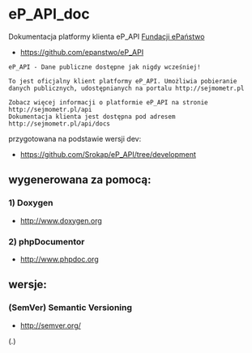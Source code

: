 eP_API_doc
==========

Dokumentacja platformy klienta eP_API [Fundacji ePaństwo](http://epanstwo.org.pl/)

* https://github.com/epanstwo/eP_API

```
eP_API - Dane publiczne dostępne jak nigdy wcześniej!

To jest oficjalny klient platformy eP_API. Umożliwia pobieranie 
danych publicznych, udostępnianych na portalu http://sejmometr.pl

Zobacz więcej informacji o platformie eP_API na stronie http://sejmometr.pl/api
Dokumentacja klienta jest dostępna pod adresem http://sejmometr.pl/api/docs
```

przygotowana na podstawie wersji dev:

* https://github.com/Srokap/eP_API/tree/development

wygenerowana za pomocą:
-----------------------

### 1) Doxygen

* http://www.doxygen.org

### 2) phpDocumentor

* http://www.phpdoc.org

wersje:
-------

### (SemVer) Semantic Versioning

* http://semver.org/

(.)
